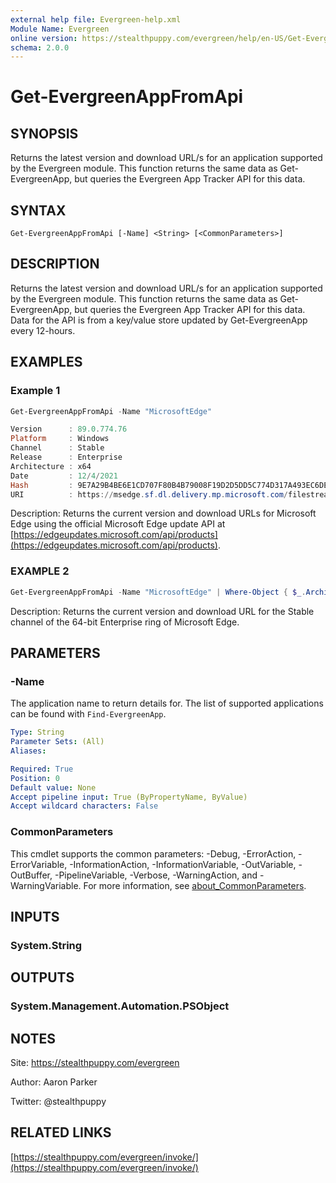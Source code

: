 ```yaml
---
external help file: Evergreen-help.xml
Module Name: Evergreen
online version: https://stealthpuppy.com/evergreen/help/en-US/Get-EvergreenAppFromApi/
schema: 2.0.0
---
```


# Get-EvergreenAppFromApi

## SYNOPSIS

Returns the latest version and download URL/s for an application supported by the Evergreen module. This function returns the same data as Get-EvergreenApp, but queries the Evergreen App Tracker API for this data.

## SYNTAX

```
Get-EvergreenAppFromApi [-Name] <String> [<CommonParameters>]
```

## DESCRIPTION

Returns the latest version and download URL/s for an application supported by the Evergreen module. This function returns the same data as Get-EvergreenApp, but queries the Evergreen App Tracker API for this data. Data for the API is from a key/value store updated by Get-EvergreenApp every 12-hours.

## EXAMPLES

### Example 1

```powershell
Get-EvergreenAppFromApi -Name "MicrosoftEdge"

Version      : 89.0.774.76
Platform     : Windows
Channel      : Stable
Release      : Enterprise
Architecture : x64
Date         : 12/4/2021
Hash         : 9E7A29B4BE6E1CD707F80B4B79008F19D2D5DD5C774D317A493EC6DE5BE0B7D7
URI          : https://msedge.sf.dl.delivery.mp.microsoft.com/filestreamingservice/files/4d12f620-174c-4259-85e6-8a80ea45ff10/MicrosoftEdgeEnterpriseX64.msi
```

Description:
Returns the current version and download URLs for Microsoft Edge using the official Microsoft Edge update API at [https://edgeupdates.microsoft.com/api/products](https://edgeupdates.microsoft.com/api/products).

### EXAMPLE 2

```powershell
Get-EvergreenAppFromApi -Name "MicrosoftEdge" | Where-Object { $_.Architecture -eq "x64" -and $_.Channel -eq "Stable" -and $_.Release -eq "Enterprise" }
```

Description:
Returns the current version and download URL for the Stable channel of the 64-bit Enterprise ring of Microsoft Edge.

## PARAMETERS

### -Name

The application name to return details for.
The list of supported applications can be found with `Find-EvergreenApp`.

```yaml
Type: String
Parameter Sets: (All)
Aliases:

Required: True
Position: 0
Default value: None
Accept pipeline input: True (ByPropertyName, ByValue)
Accept wildcard characters: False
```

### CommonParameters

This cmdlet supports the common parameters: -Debug, -ErrorAction, -ErrorVariable, -InformationAction, -InformationVariable, -OutVariable, -OutBuffer, -PipelineVariable, -Verbose, -WarningAction, and -WarningVariable. For more information, see [about_CommonParameters](http://go.microsoft.com/fwlink/?LinkID=113216).

## INPUTS

### System.String

## OUTPUTS

### System.Management.Automation.PSObject

## NOTES

Site: https://stealthpuppy.com/evergreen

Author: Aaron Parker

Twitter: @stealthpuppy

## RELATED LINKS

[https://stealthpuppy.com/evergreen/invoke/](https://stealthpuppy.com/evergreen/invoke/)
